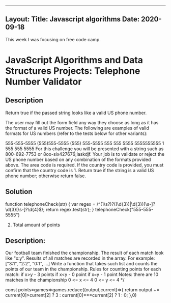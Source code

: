 ---
Layout: 
Title: Javascript algorithms
Date: 2020-09-18 
 ---

This week I was focusing on free code camp.

 # JavaScript Algorithms and Data Structures Projects: Telephone Number Validator
 
## Description
Return true if the passed string looks like a valid US phone number.

The user may fill out the form field any way they choose as long as it has the format of a valid US number. The following are examples of valid formats for US numbers (refer to the tests below for other variants):

555-555-5555
(555)555-5555
(555) 555-5555
555 555 5555
5555555555
1 555 555 5555
For this challenge you will be presented with a string such as 800-692-7753 or 8oo-six427676;laskdjf. Your job is to validate or reject the US phone number based on any combination of the formats provided above. The area code is required. If the country code is provided, you must confirm that the country code is 1. Return true if the string is a valid US phone number; otherwise return false.

## Solution

function telephoneCheck(str) {
  var regex = /^(1\s?)?(\(\d{3}\)|\d{3})[\s\-]?\d{3}[\s\-]?\d{4}$/;
  return regex.test(str);
}
telephoneCheck("555-555-5555")

2. Total amount of points
## Description:
Our football team finished the championship. The result of each match look like "x:y". Results of all matches are recorded in the array.
For example: ["3:1", "2:2", "0:1", ...]
Write a function that takes such list and counts the points of our team in the championship. Rules for counting points for each match:
if x>y - 3 points
if x<y - 0 point
if x=y - 1 point
Notes:
there are 10 matches in the championship
0 <= x <= 4
0 <= y <= 4
*/

const points=games=>games.reduce((output,current)=>{
    return output += current[0]>current[2] ? 3 : current[0]===current[2] ? 1 : 0;
  },0)